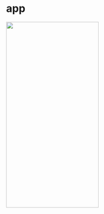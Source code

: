 # app


<image src="https://github.com/BoQasem/a/blob/main/explain-project/video.gif" width=250, height=500>
